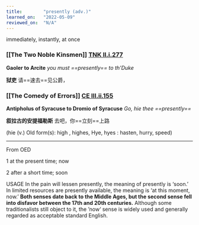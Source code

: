 ```yaml
---
title:        "presently (adv.)"
learned_on:   "2022-05-09"
reviewed_on:  "N/A"
---
```


immediately, instantly, at once

### [[The Two Noble Kinsmen]] [TNK II.i.277](https://www.shakespeareswords.com/Public/Play.aspx?Act=2&Scene=1&WorkId=37#250176)

**Gaoler to Arcite** *you must ==presently== to th'Duke*

**狱吏** 请==速去==见公爵，

### [[The Comedy of Errors]] [CE III.ii.155](https://www.shakespeareswords.com/Public/Play.aspx?Act=3&Scene=2&WorkId=1#113496)

**Antipholus of Syracuse to Dromio of Syracuse** *Go, hie thee ==presently==*

**叙拉古的安提福勒斯** 去吧，你==立刻==上路

(hie (v.) Old form(s): high , highes, Hye, hyes : hasten, hurry, speed)

-----

From OED

1 at the present time; now

2 after a short time; soon

USAGE In the pain will lessen presently, the meaning of presently is ‘soon.’ In limited resources are presently available, the meaning is ‘at this moment, now.’ **Both senses date back to the Middle Ages, but the second sense fell into disfavor between the 17th and 20th centuries.** Although some traditionalists still object to it, the ’now‘ sense is widely used and generally regarded as acceptable standard English.
